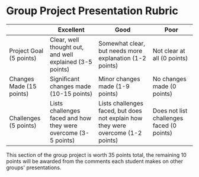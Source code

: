 # Group Project Presentation Rubric

| | Excellent | Good | Poor |
| --- | --- | --- | --- |
| Project Goal (5 points) | Clear, well thought out, and well explained (3-5 points) | Somewhat clear, but needs more explanation (1-2 points) | Not clear at all (0 points) |
| Changes Made (15 points) | Significant changes made (10-15 points) | Minor changes made (1-9 points) | No changes made (0 points) |
| Challenges (5 points) | Lists challenges faced and how they were overcome (3-5 points) | Lists challenges faced, but does not explain how they were overcome (1-2 points) | Does not list challenges faced (0 points) |

This section of the group project is worth 35 points total, the remaining 10 points will be awarded from the comments each student makes on other groups' presentations. 
